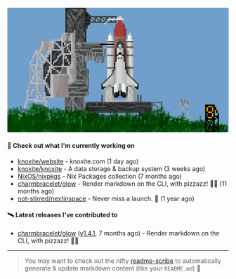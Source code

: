![](https://raw.githubusercontent.com/penguwin/penguwin/master/assets/shuttle.gif)

#### 🚀 Check out what I'm currently working on

- [knoxite/website](https://github.com/knoxite/website) - knoxite.com (1 day ago)
- [knoxite/knoxite](https://github.com/knoxite/knoxite) - A data storage &amp; backup system (3 weeks ago)
- [NixOS/nixpkgs](https://github.com/NixOS/nixpkgs) - Nix Packages collection (7 months ago)
- [charmbracelet/glow](https://github.com/charmbracelet/glow) - Render markdown on the CLI, with pizzazz! 💅🏻 (11 months ago)
- [not-stirred/nextinspace](https://github.com/not-stirred/nextinspace) - Never miss a launch. 🚀 (1 year ago)

#### 🛰️ Latest releases I've contributed to

- [charmbracelet/glow](https://github.com/charmbracelet/glow) ([v1.4.1](https://github.com/charmbracelet/glow/releases/tag/v1.4.1), 7 months ago) - Render markdown on the CLI, with pizzazz! 💅🏻

---

> You may want to check out the nifty [readme-scribe](https://github.com/muesli/readme-scribe) to automatically generate & update markdown content (like your `README.md`) 🔭

